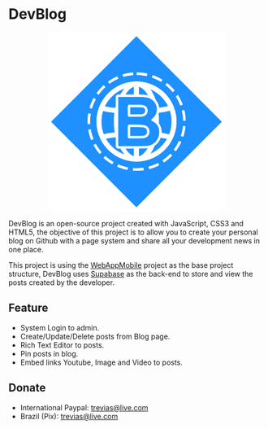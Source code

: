 # DevBlog

<p align="center">
  <img width="350" src="data/img/logo.png" alt="DevBlog Logo"/>
</p>

DevBlog is an open-source project created with JavaScript, CSS3 and HTML5, the objective of this project is to allow you to create your personal blog on Github with a page system and share all your development news in one place.

This project is using the [WebAppMobile](https://github.com/treviasxk/WebAppMobile) project as the base project structure, DevBlog uses [Supabase](https://supabase.com/) as the back-end to store and view the posts created by the developer.

## Feature
  - System Login to admin.
  - Create/Update/Delete posts from Blog page.
  - Rich Text Editor to posts.
  - Pin posts in blog.
  - Embed links Youtube, Image and Video to posts.

## Donate
 - International
 Paypal: trevias@live.com
 - Brazil (Pix): trevias@live.com